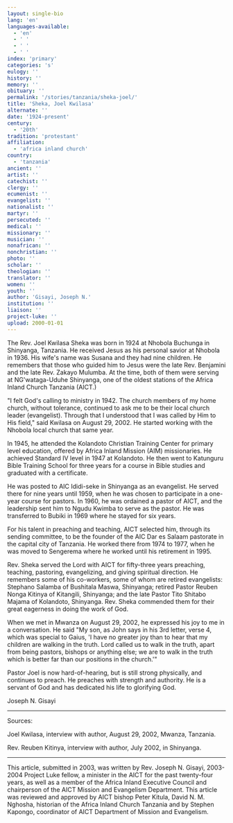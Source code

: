 ```yaml
---
layout: single-bio
lang: 'en'
languages-available:
  - 'en'
  - ' '
  - ' '
  - ' '
index: 'primary'
categories: 's'
eulogy: ''
history: ''
memory: ''
obituary: ''
permalink: '/stories/tanzania/sheka-joel/'
title: 'Sheka, Joel Kwilasa'
alternate: ''
date: '1924-present'
century:
  - '20th'
tradition: 'protestant'
affiliation:
  - 'africa inland church'
country:
  - 'tanzania'
ancient: ''
artist: ''
catechist: ''
clergy: ''
ecumenist: ''
evangelist: ''
nationalist: ''
martyr: ''
persecuted: ''
medical: ''
missionary: ''
musician: ''
nonafrican: ''
nonchristian: ''
photo: ''
scholar: ''
theologian: ''
translator: ''
women: ''
youth: ''
author: 'Gisayi, Joseph N.'
institution: ''
liaison: ''
project-luke: ''
upload: 2000-01-01
---
```



The Rev. Joel Kwilasa Sheka was born in 1924 at Nhobola Buchunga in Shinyanga, Tanzania.  He received Jesus as his personal savior at Nhobola in 1936.  His wife's name was Susana and they had nine children.  He remembers that those who guided him to Jesus were the late Rev. Benjamini and the late Rev. Zakayo Mulumba.  At the time, both of them were serving at NG'wataga-Uduhe Shinyanga, one of the oldest stations of the Africa Inland Church Tanzania (AICT.)

"I felt God's calling to ministry in 1942. The church members of my home church, without tolerance, continued to ask me to be their local church leader (evangelist).  Through that I understood that I was called by Him to His field," said Kwilasa on August 29, 2002.  He started working with the Nhobola local church that same year.

In 1945, he attended the Kolandoto Christian Training Center for primary level education, offered by Africa Inland Mission (AIM) missionaries.  He achieved Standard IV level in 1947 at Kolandoto.  He then went to Katunguru Bible Training School for three years for a course in Bible studies and graduated with a certificate.

He was posted to AIC Ididi-seke in Shinyanga as an evangelist.  He served there for nine years until 1959, when he was chosen to participate in a one-year course for pastors.  In 1960, he was ordained a pastor of AICT, and the leadership sent him to Ngudu Kwimba to serve as the pastor.  He was transferred to Bubiki in 1969 where he stayed for six years.

For his talent in preaching and teaching, AICT selected him, through its sending committee, to be the founder of the AIC Dar es Salaam pastorate in the capital city of Tanzania.  He worked there from 1974 to 1977, when he was moved to Sengerema where he worked until his retirement in 1995.

Rev. Sheka served the Lord with AICT for fifty-three years preaching, teaching, pastoring, evangelizing, and giving spiritual direction.    He remembers some of his co-workers, some of whom are retired evangelists: Stephano Salamba of Bushitala Maswa, Shinyanga; retired Pastor Reuben Nonga Kitinya of Kitangili, Shinyanga; and the late Pastor Tito Shitabo Majama of Kolandoto, Shinyanga.  Rev. Sheka commended them for their great eagerness in doing the work of God.

When we met in Mwanza on August 29, 2002, he expressed his joy to me in a conversation.  He said  "My son, as John says in his 3rd letter, verse 4, which was special to Gaius, 'I have no greater joy than to hear that my children are walking in the truth.  Lord called us to walk in the truth, apart from being pastors, bishops or anything else; we are to walk in the truth which is better far than our positions in the church.'"

Pastor Joel is now hard-of-hearing, but is still strong physically, and continues to preach.  He preaches with strength and authority.  He is a servant of God and has dedicated his life to glorifying God.

Joseph N. Gisayi

---

Sources:

Joel Kwilasa, interview with author, August 29, 2002, Mwanza, Tanzania.

Rev. Reuben Kitinya, interview with author, July 2002, in Shinyanga.

---

This article, submitted in 2003, was written by Rev. Joseph N. Gisayi, 2003-2004 Project Luke fellow, a minister in the AICT for the past twenty-four years, as well as a member of the Africa Inland Executive Council and chairperson of the AICT Mission and Evangelism Department. This article was reviewed and approved by AICT bishop Peter Kitula, David N. M. Nghosha, historian of the Africa Inland Church Tanzania and by Stephen Kapongo, coordinator of AICT Department of Mission and Evangelism.